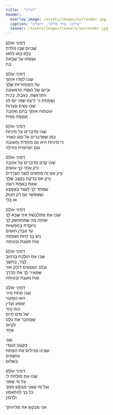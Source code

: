 ```yaml
---
title:  "דמייני"
header:
  overlay_image: /assets/images/surrender.jpg
  caption: "צילום: עודד בלילטי, ירושלים"
  teaser: /assets/images/teasers/surrender.jpg
---
```


דַּמְיְנִי עוֹלָם  
שֶׁבַּיּוֹם שֶׁבּוֹ נוֹלַדְתְּ  
כֻּלָּם בָּאוּ לַחְגֹּג  
וְשָׂמְחוּ עַל שֶׁבָּאת  
בַּת
<!--more-->

דַּמְיְנִי עוֹלָם  
שֶׁבּוֹ לִמְּדוּ אוֹתָךְ  
עַל הַמַּחֲזוֹרִיּוּת שֶׁלָּךְ  
וּבַיּוֹם שֶׁל הַוֶּסֶת הָרִאשׁוֹנָה  
הִתְרַגַּשְׁתְּ, כָּאַבְתְּ, בָּכִית  
וְשָׂמַחְתְּ כִּי יָדַעְתְּ שֶׁזֶּה יוֹם חַג  
שֶׁבּוֹ נָשִׁים וּנְעָרוֹת  
עוֹטְפוֹת אוֹתָךְ בְּחֹם וְאַהֲבָה  
וְעָצְמָה נָשִׁית

דַּמְיְנִי עוֹלָם  
שֶׁבּוֹ מְדַבְּרִים עַל מִינִיּוּת  
כְּמוֹ שֶׁמְּדַבְּרִים עַל מֶזֶג הָאֲוִיר  
כִּי מִינִיּוּת הִיא גַּם מְיֻחֶדֶת וַחֲשׁוּבָה  
וְגַם יוֹמְיוֹמִית וּרְגִילָה

דַּמְיְנִי עוֹלָם  
שֶׁבּוֹ קֹדֶם מְדַבְּרִים עַל אַהֲבָה  
וְרַק אַחַר כָּךְ עוֹשִׂים  
וְרַק אִם זֶה מַתְאִים לִשְׁנֵי הַצְּדָדִים  
וְרַק אִם בָּדַקְתְּ בַּקֶּצֶב שֶׁלָּךְ  
שֶׁאַתְּ בֶּאֱמֶת רוֹצָה  
שֶׁמֻּתָּר לָךְ לַעֲצֹר בָּאֶמְצַע  
וְשֶׁאֶפְשָׁר גַּם רַק חִבּוּק  
אוֹ בְּלִי

דַּמְיְנִי עוֹלָם  
שֶׁבּוֹ אַתְּ מִתְלַבֶּשֶׁת אֵיךְ שֶׁבָּא לָךְ  
שׁוֹתָה מָה שֶׁמִּתְחַשֵּׁק לָךְ  
וְרוֹקֶדֶת בְּחָפְשִׁיּוּת  
עַד אָבְדַן חוּשִׁים  
וְיֵשׁ בָּךְ חַיּוּת וְשִׂמְחָה  
וְאֶת מוּגֶנֶת וּבְטוּחָה

דַּמְיְנִי עוֹלָם  
שֶׁבּוֹ אַתְּ הוֹלֶכֶת בָּרְחוֹב  
לְבַד, בַּחֹשֶׁךְ  
וּבְלֵב הָאֲנָשִׁים דּוֹלֵק אוֹר  
שֶׁמֵּאִיר לָךְ אֶת הַדֶּרֶךְ  
וְאֶת מוּגֶנֶת וּבְטוּחָה

דַּמְיְנִי עוֹלָם  
שֶׁבּוֹ מֶתַח מִינִי  
הוּא הַמָּקוֹר  
שׁוֹפֵעַ וְעָדִין  
כְּמוֹ נָהָר  
שֶׁל מַיִם חַיִּים  
שֶׁמְּחַבֵּר אֶת כֻּלָּנוּ  
לְקִיּוּם  
אֶחָד

וַאֲנִי  
בַּקֹּטֶב הַנֶּגְדִּי  
וּשְׁנֵינוּ מְכִילִים אֶת הַמֶּתַח  
וְנוֹשְׁמִים  
בְּשָׁלוֹם

דַּמְיְנִי עוֹלָם  
שֶׁבּוֹ אַתְּ סוֹלַחַת לִי  
עַל מִי שֶׁאֲנִי  
וְעַל זֶה שֶׁאֲנִי מְבַקֵּשׁ מִמֵּךְ  
כָּל כָּךְ לְהִתְאַמֵּץ  
וּלְדַמְיֵן

אני מבקש את סליחתך
